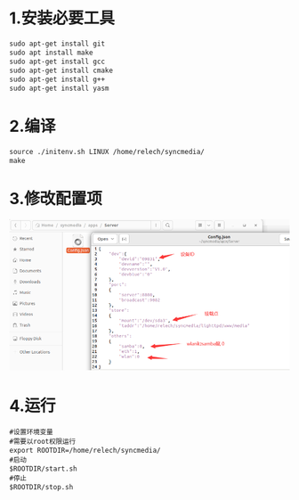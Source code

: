 # 1.安装必要工具

```shell
sudo apt-get install git
sudo apt install make
sudo apt-get install gcc
sudo apt-get install cmake
sudo apt-get install g++
sudo apt-get install yasm 
```

# 2.编译

```
source ./initenv.sh LINUX /home/relech/syncmedia/
make
```

# 3.修改配置项

![](https://github.com/yubaihe/mediasync/blob/main/config.png)

# 4.运行

```shell
#设置环境变量
#需要以root权限运行
export ROOTDIR=/home/relech/syncmedia/
#启动
$ROOTDIR/start.sh
#停止
$ROOTDIR/stop.sh
```




